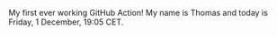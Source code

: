 My first ever working GitHub Action!
My name is Thomas and today is Friday, 1 December, 19:05 CET. 
